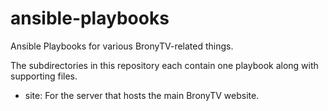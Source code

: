 # ansible-playbooks
Ansible Playbooks for various BronyTV-related things.

The subdirectories in this repository each contain one playbook along with supporting files.

- site: For the server that hosts the main BronyTV website.
